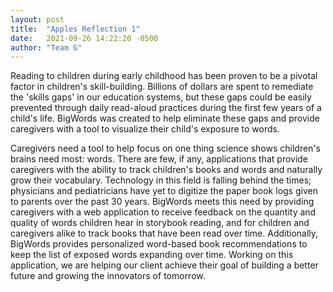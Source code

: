 ```yaml
---
layout: post
title:  "Apples Reflection 1"
date:   2021-09-26 14:22:20 -0500
author: "Team G"
---
```


Reading to children during early childhood has been proven to be a pivotal factor in children's skill-building. Billions of dollars are spent to remediate the 'skills gaps' in our education systems, but these gaps could be easily prevented through daily read-aloud practices during the first few years of a child's life. BigWords was created to help eliminate these gaps and provide caregivers with a tool to visualize their child's exposure to words.

Caregivers need a tool to help focus on one thing science shows children's brains need most: words. There are few, if any, applications that provide caregivers with the ability to track children's books and words and naturally grow their vocabulary. Technology in this field is falling behind the times; physicians and pediatricians have yet to digitize the paper book logs given to parents over the past 30 years. BigWords meets this need by providing caregivers with a web application to receive feedback on the quantity and quality of words children hear in storybook reading, and for children and caregivers alike to track books that have been read over time. Additionally, BigWords provides personalized word-based book recommendations to keep the list of exposed words expanding over time. Working on this application, we are helping our client achieve their goal of building a better future and growing the innovators of tomorrow.
